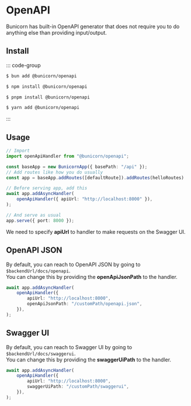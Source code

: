 # OpenAPI

Bunicorn has built-in OpenAPI generator that does not require you to do anything else than providing input/output.

## Install

::: code-group

```sh [bun]
$ bun add @bunicorn/openapi
```

```sh [npm]
$ npm install @bunicorn/openapi
```

```sh [pnpm]
$ pnpm install @bunicorn/openapi
```

```sh [yarn]
$ yarn add @bunicorn/openapi
```

:::

## Usage

```ts
// Import
import openApiHandler from "@bunicorn/openapi";

const baseApp = new BunicornApp({ basePath: "/api" });
// Add routes like how you do usually
const app = baseApp.addRoutes([defaultRoute]).addRoutes(helloRoutes)

// Before serving app, add this
await app.addAsyncHandler(
	openApiHandler({ apiUrl: "http://localhost:8000" }),
);

// And serve as usual
app.serve({ port: 8000 });
```

We need to specify **apiUrl** to handler to make requests on the Swagger UI.

## OpenAPI JSON

By default, you can reach to OpenAPI JSON by going to `$backendUrl/docs/openapi`.  
You can change this by providing the **openApiJsonPath** to the handler.

```ts
await app.addAsyncHandler(
    openApiHandler({
        apiUrl: "http://localhost:8000",
        openApiJsonPath: "/customPath/openapi.json",
    }),
);
```

## Swagger UI

By default, you can reach to Swagger UI by going to `$backendUrl/docs/swaggerui`.  
You can change this by providing the **swaggerUiPath** to the handler.

```ts
await app.addAsyncHandler(
    openApiHandler({
        apiUrl: "http://localhost:8000",
        swaggerUiPath: "/customPath/swaggerui",
    }),
);
```
